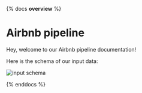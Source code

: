 {% docs __overview__ %}

# Airbnb pipeline

Hey, welcome to our Airbnb pipeline documentation!

Here is the schema of our input data:

<!-- ![input schema](https://dbtlearn.s3.us-east-2.amazonaws.com/input_schema.png) -->

![input schema](assets/input_schema.png)

{% enddocs %}
